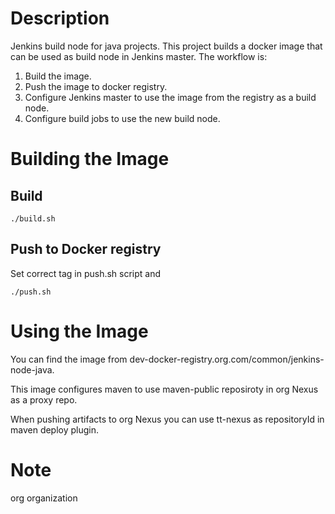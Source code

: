 # Description

Jenkins build node for java projects. This project builds a docker image that can be used as build node in Jenkins master. The workflow is:
1. Build the image.
2. Push the image to docker registry.
3. Configure Jenkins master to use the image from the registry as a build node.
4. Configure build jobs to use the new build node.

# Building the Image

## Build
```
./build.sh
```

## Push to Docker registry

Set correct tag in push.sh script and
```
./push.sh
```

# Using the Image

You can find the image from dev-docker-registry.org.com/common/jenkins-node-java.

This image configures maven to use maven-public reposiroty in org Nexus as a proxy repo.

When pushing artifacts to org Nexus you can use tt-nexus as repositoryId in maven deploy plugin.

# Note
org organization
